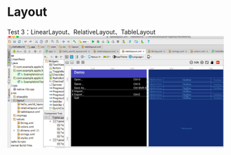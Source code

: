# Layout
Test 3：LinearLayout、RelativeLayout、TableLayout
![AAA](https://github.com/ShenyDong/Layout/blob/master/屏幕快照%202018-03-25%20下午1.43.27.png)

